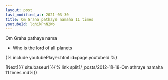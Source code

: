```yaml
---
layout: post
last_modified_at: 2021-03-30
title: Om Graha pathaye namaha 11 times
youtubeId: lqhikPnN2Wo
---
```

 
 
Om Graha pathaye nama 
 
 -  Who is the lord of all planets 
 
  
 
  
 
 
 
 
 
 


{% include youtubePlayer.html id=page.youtubeId %}
 
[Next]({{ site.baseurl }}{% link  split1/_posts/2012-11-18-Om athraye namaha 11 times.md%})
 
